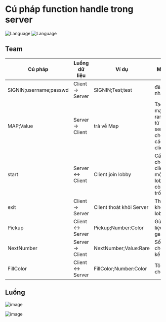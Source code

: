 # Cú pháp function handle trong server

![Language](https://img.shields.io/badge/Language-Java-orange.svg)
![Language](https://img.shields.io/badge/Team-SGU-orange.svg)

## Team
| Cú pháp | Luồng dữ liệu | Ví dụ | Mô tả |
|---| --- | --- | --- |
| SIGNIN;username;passwd | Client -> Server | SIGNIN;Test;test | đăng nhập | 
| MAP;Value | Server -> Client | trả về Map | Tạo mạp random từ server cho các client |
| start | Server <-> Client | Client join lobby | Cấp cho client một lobby còn trống |
| exit | Client -> Server | Client thoát khỏi Server | Thoát khỏi lobby |
| Pickup | Client <-> Server | Pickup;Number:Color | Gửi dữ liệu in game |
| NextNumber | Server -> Client | NextNumber;Value:Rare | Số cần chọn kế tiếp |
| FillColor | Client <-> Server | FillColor;Number:Color | Tô màu cho số |

[comment]: <> (
| start | cấp cho client một lobby còn trống |  |
| exit | xóa client khỏi danh sách connect | |
| reset | reconect client | |
)
## Luồng 
![image](https://user-images.githubusercontent.com/52872325/145433704-401a032e-7755-4d2b-b22c-41601eccb929.png)

![image](https://user-images.githubusercontent.com/52872325/145433888-3576728d-5e46-408f-97e6-30a85fe143eb.png)
